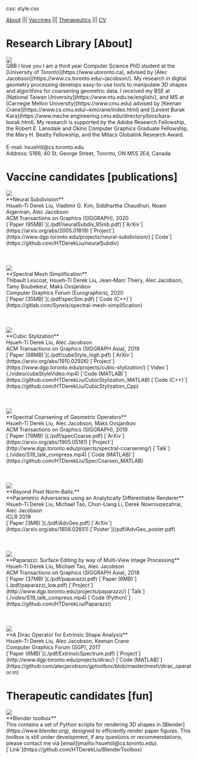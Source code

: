 css: style.css

<!-- menu  -->
<div id=menu>

<a href=#about>About</a> ||| <a href=#publications>Vaccines</a> ||| <a href=#fun>Therapeutics</a> ||| <a href=./pdf/CV.pdf>CV</a>

</div>

# Research Library [About]
<!-- <p align="left">
    <img  src="./images/self.jpg"  width="200"/>
   This is my introduction
</p> -->
<div id="container">
   <img class="container__image" src="./images/self.jpg">
   <div class="container__text">
   QBB I love you
   I am a third year Computer Science PhD student at the [University of Toronto](https://www.utoronto.ca), advised by [Alec Jacobson](https://www.cs.toronto.edu/~jacobson/). My research in digital geometry processing develops easy-to-use tools to manipulate 3D shapes and algorithms for coarsening geometric data. I received my BSE at [National Taiwan University](https://www.ntu.edu.tw/english/), and MS at [Carnegie Mellon University](https://www.cmu.edu) advised by [Keenan Crane](https://www.cs.cmu.edu/~kmcrane/index.html) and [Levent Burak Kara](https://www.meche.engineering.cmu.edu/directory/bios/kara-burak.html). My research is supported by the Adobe Research Fellowship, the Robert E. Lansdale and Okino Computer Graphics Graduate Fellowship, the Mary H. Beatty Fellowship, and the Mitacs Globalink Research Award.<br/><br>
   E-mail: hsuehtil@cs.toronto.edu <br>
   Address: 5166, 40 St. George Street, Toronto, ON M5S 2E4, Canada
   </div>
</div>

# Vaccine candidates [publications]
<div id="paper">
   <img class="paper_image" src="./images/neuralSubdiv.jpg">
   <div class="paper_text">
      **Neural Subdivision** <br/>
      Hsueh-Ti Derek Liu, Vladimir G. Kim, Siddhartha Chaudhuri, Noam Aigerman, Alec Jacobson <br/>
      ACM Transactions on Graphics (SIGGRAPH), 2020 <br/>
      [`Paper (95MB)`](./pdf/neuralSubdiv_95mb.pdf) 
      [`ArXiv`](https://arxiv.org/abs/2005.01819) 
      [`Project`](https://www.dgp.toronto.edu/projects/neural-subdivision/) 
      [`Code`](https://github.com/HTDerekLiu/neuralSubdiv)
   </div>
   <br/><br/><br>
   <img class="paper_image" src="./images/specCollapse.jpg">
   <div class="paper_text">
      **Spectral Mesh Simplification** <br/>
      Thibault Lescoat, Hsueh-Ti Derek Liu, Jean-Marc Thiery, Alec Jacobson, Tamy Boubekeur, Maks Ovsjanikov <br/>
      Computer Graphics Forum (Eurographics), 2020 <br/>
      [`Paper (35MB)`](./pdf/specSim.pdf) 
      [`Code (C++)`](https://gitlab.com/Synxis/spectral-mesh-simplification) 
   </div>
   <br/><br/><br>
   <img class="paper_image" src="./images/cubeStyle.jpg">
   <div class="paper_text">
      **Cubic Stylization** <br/>
      Hsueh-Ti Derek Liu, Alec Jacobson <br/>
      ACM Transactions on Graphics (SIGGRAPH Asia), 2019 <br/>
      [`Paper (98MB)`](./pdf/cubeStyle_high.pdf) 
      [`ArXiv`](https://arxiv.org/abs/1910.02926)
      [`Project`](https://www.dgp.toronto.edu/projects/cubic-stylization/) 
      [`Video`](./video/cubeStyleVideo.mp4)
      [`Code (MATLAB)`](https://github.com/HTDerekLiu/CubicStylization_MATLAB)
      [`Code (C++)`](https://github.com/HTDerekLiu/CubicStylization_Cpp)
   </div>
   <br/><br/><br>
   <img class="paper_image" src="./images/specCoarse.jpg">
   <div class="paper_text">
      **Spectral Coarsening of Geometric Operators** <br/>
      Hsueh-Ti Derek Liu, Alec Jacobson, Maks Ovsjanikov <br/>
      ACM Transactions on Graphics (SIGGRAPH), 2019 <br/>
      [`Paper (78MB)`](./pdf/specCoarse.pdf) 
      [`ArXiv`](https://arxiv.org/abs/1905.05161)
      [`Project`](http://www.dgp.toronto.edu/projects/spectral-coarsening/) 
      [`Talk`](./video/S19_talk_compress.mp4)
      [`Code (MATLAB)`](https://github.com/HTDerekLiu/SpecCoarsen_MATLAB)
   </div>
   <br/><br/><br>
   <img class="paper_image" src="./images/paramAdv.jpg">
   <div class="paper_text">
      **Beyond Pixel Norm-Balls:** <br/>
      **Parametric Adversaries using an Analytically Differentiable Renderer** <br/>
      Hsueh-Ti Derek Liu, Michael Tao, Chun-Liang Li, Derek Nowrouzezahrai, Alec Jacobson <br/>
      ICLR 2019 <br/>
      [`Paper (3MB)`](./pdf/AdvGeo.pdf) 
      [`ArXiv`](https://arxiv.org/abs/1808.02651)
      [`Poster`](/pdf/AdvGeo_poster.pdf) 
   </div>
   <br/><br/><br>
   <img class="paper_image" src="./images/paparazzi.jpg">
   <div class="paper_text">
      **Paparazzi: Surface Editing by way of Multi-View Image Processing** <br/>
      Hsueh-Ti Derek Liu, Michael Tao, Alec Jacobson <br/>
      ACM Transactions on Graphics (SIGGRAPH Asia), 2018 <br/>
      [`Paper (37MB)`](./pdf/paparazzi.pdf) 
      [`Paper (6MB)`](./pdf/paparazzi_low.pdf) 
      [`Project`](http://www.dgp.toronto.edu/projects/paparazzi/) 
      [`Talk`](./video/S19_talk_compress.mp4)
      [`Code (Python)`](https://github.com/HTDerekLiu/Paparazzi)
   </div>
   <br/><br/><br>
   <img class="paper_image" src="./images/Dirac.jpg">
   <div class="paper_text">
      **A Dirac Operator for Extrinsic Shape Analysis** <br/>
      Hsueh-Ti Derek Liu, Alec Jacobson, Keenan Crane <br/>
      Computer Graphics Forum (SGP), 2017 <br/>
      [`Paper (6MB)`](./pdf/ExtrinsicSpectrum.pdf) 
      [`Project`](http://www.dgp.toronto.edu/projects/dirac/) 
      [`Code (MATLAB)`](https://github.com/alecjacobson/gptoolbox/blob/master/mesh/dirac_operator.m) 
   </div>
</div>

# Therapeutic candidates [fun]
<div id="paper">
   <img class="paper_image" src="./images/blender.jpg">
   <div class="paper_text">
      **Blender toolbox**<br/>
      This contains a set of Python scripts for rendering 3D shapes in [Blender](https://www.blender.org), designed to efficiently render paper figures. This toolbox is still under development, if any questions or recommendations, please contact me via [email](mailto:hsuehtil@cs.toronto.edu).  <br/>
      [`Link`](https://github.com/HTDerekLiu/BlenderToolbox) 
   </div>
</div>